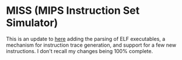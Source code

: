 # MISS (MIPS Instruction Set Simulator)

This is an update to [here](http://code.google.com/p/mipsim-python/downloads/detail?name=SimpleMIPS-0.1.py) adding the parsing of ELF executables, a mechanism for instruction trace generation, and support for a few new instructions. I don't recall my changes being 100% complete.
